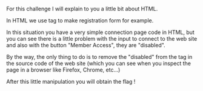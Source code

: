 For this challenge I will explain to you a little bit about HTML.

In HTML we use tag to make registration form for example.

In this situation you have a very simple connection page code in HTML, but you can see there is a little problem with the input to connect to the web site and also with the button "Member Access", they are "disabled".

By the way, the only thing to do is to remove the "disabled" from the tag in the source code of the web site (which you can see when you inspect the page in a browser like Firefox, Chrome, etc...)

After this little manipulation you will obtain the flag !